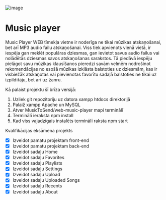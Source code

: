 ![image](https://github.com/AnnijaZ/web-music-player/assets/98739213/a35c83f6-b0e6-4b74-9461-1c0525834589)
# Music player

Music Player WEB tīmekļa vietne ir noderīga ne tikai mūzikas atskaņošanai, bet arī MP3 audio failu atskaņošanai. Viss tiek apvienots vienā vietā, ir iespēja gan meklēt populāras dziesmas, gan ievietot savus audio failus vai nolādētās dziesmas savos atskaņošanas sarakstos. Tā piedāvā iespēju pielāgot savu mūzikas klausīšanos pieredzi savām velmēm nodrošinot rekomendācijas no esošā mūzikas izklāsta balstoties uz dziesmām, kas ir visbiežāk atskaņotas vai pievienotas favorītu sadaļā balstoties ne tikai uz izpildītāju, bet arī uz žanru.

Kā palaist projektu šī brīza versijā:
1. Uzliek git repozitoriju uz datora xampp htdocs direktorijā
2. Palaiž xampp Apache un MySQL
3. Atver MusicToSend/web-music-player mapi terminālī
4. Terminālī ieraksta npm install
5. Kad viss vajadzīgais instalēts terminālī raksta npm start

Kvalifikācijas eksāmena projekts
- [x] Izveidot pamatu projektam front-end
- [x] Izveidot pamatu projektam back-end
- [x] Izveidot sadaļu Home
- [x] Izveidot sadaļu Favorites
- [x] Izveidot sadaļu Playlists
- [x] Izveidot sadaļu Settings
- [x] Izveidot sadaļu Upload
- [x] Izveidot sadaļu Uploaded Songs
- [x] Izveidot sadaļu Recents
- [x] Izveidot sadaļu About
